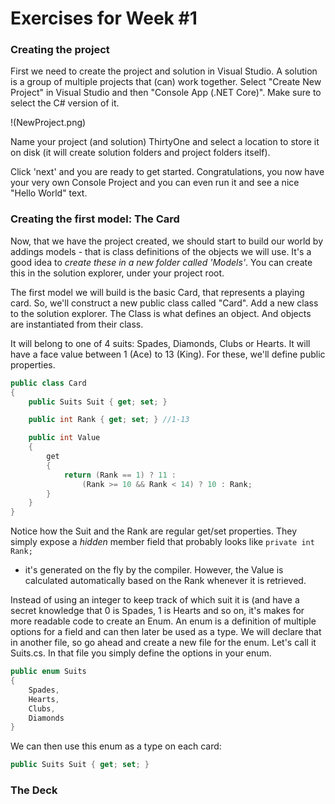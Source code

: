 # Exercises for Week #1

### Creating the project
First we need to create the project and solution in Visual Studio. A solution is a group of multiple projects that (can) work together.
Select "Create New Project" in Visual Studio and then "Console App (.NET Core)". Make sure to select the C# version of it.

!(NewProject.png)

Name your project (and solution) ThirtyOne and select a location to store it on disk (it will create solution folders and project folders itself).

Click 'next' and you are ready to get started.
Congratulations, you now have your very own Console Project  and you can even run it and see a nice "Hello World" text.

### Creating the first model: The Card
Now, that we have the project created, we should start to build our world by addings models - that is class definitions of the objects we will use.
It's a good idea to *create these in a new folder called 'Models'*. You can create this in the solution explorer, under your project root.

The first model we will build is the basic Card, that represents a playing card.
So, we'll construct a new public class called "Card". Add a new class to the solution explorer.
The Class is what defines an object. And objects are instantiated from their class.

It will belong to one of 4 suits: Spades, Diamonds, Clubs or Hearts. It will have a face value between 1 (Ace) to 13 (King).
For these, we'll define public properties.

```csharp
public class Card
{
    public Suits Suit { get; set; }

    public int Rank { get; set; } //1-13

    public int Value
    {
        get
        {
            return (Rank == 1) ? 11 : 
                (Rank >= 10 && Rank < 14) ? 10 : Rank;
        }
    }	
}
```
Notice how the Suit and the Rank are regular get/set properties. They simply expose a *hidden* member field that probably looks like `private int Rank;` 
- it's generated on the fly by the compiler. However, the Value is calculated automatically based on the Rank whenever it is retrieved.

Instead of using an integer to keep track of which suit it is (and have a secret knowledge that 0 is Spades, 1 is Hearts and so on, it's makes for more readable code to create an Enum. 
An enum is a definition of multiple options for a field and can then later be used as a type.
We will declare that in another file, so go ahead and create a new file for the enum. Let's call it Suits.cs. In that file you simply define the options in your enum.


```csharp
public enum Suits
{
	Spades,
    Hearts,
    Clubs,
    Diamonds
}
```

We can then use this enum as a type on each card: 

```csharp
public Suits Suit { get; set; }
```

### The Deck

